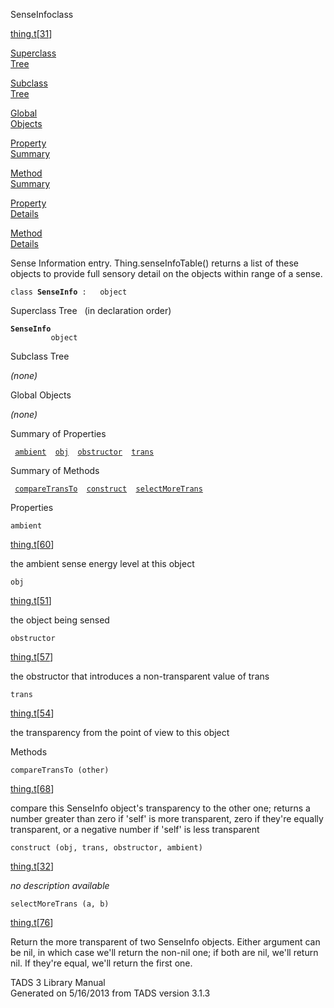 ---
---
<span class="title">SenseInfo</span><span class="type">class</span>

[thing.t](../file/thing.t.html)\[[31](../source/thing.t.html#31)\]

[Superclass  
Tree](#_SuperClassTree_)

[Subclass  
Tree](#_SubClassTree_)

[Global  
Objects](#_ObjectSummary_)

[Property  
Summary](#_PropSummary_)

[Method  
Summary](#_MethodSummary_)

[Property  
Details](#_Properties_)

[Method  
Details](#_Methods_)

<div class="fdesc">

Sense Information entry. Thing.senseInfoTable() returns a list of these
objects to provide full sensory detail on the objects within range of a
sense.

`class `**`SenseInfo`**` :   object`

</div>

<span id="_SuperClassTree_"></span>

<div class="mjhd">

<span class="hdln">Superclass Tree</span>   (in declaration order)

</div>

**`SenseInfo`**  
`         object`  
<span id="_SubClassTree_"></span>

<div class="mjhd">

<span class="hdln">Subclass Tree</span>  

</div>

*(none)* <span id="_ObjectSummary_"></span>

<div class="mjhd">

<span class="hdln">Global Objects</span>  

</div>

*(none)* <span id="_PropSummary_"></span>

<div class="mjhd">

<span class="hdln">Summary of Properties</span>  

</div>

` `[`ambient`](#ambient)`  `[`obj`](#obj)`  `[`obstructor`](#obstructor)`  `[`trans`](#trans)`  `

<span id="_MethodSummary_"></span>

<div class="mjhd">

<span class="hdln">Summary of Methods</span>  

</div>

` `[`compareTransTo`](#compareTransTo)`  `[`construct`](#construct)`  `[`selectMoreTrans`](#selectMoreTrans)`  `

<span id="_Properties_"></span>

<div class="mjhd">

<span class="hdln">Properties</span>  

</div>

<span id="ambient"></span>

`ambient`

[thing.t](../file/thing.t.html)\[[60](../source/thing.t.html#60)\]

<div class="desc">

the ambient sense energy level at this object

</div>

<span id="obj"></span>

`obj`

[thing.t](../file/thing.t.html)\[[51](../source/thing.t.html#51)\]

<div class="desc">

the object being sensed

</div>

<span id="obstructor"></span>

`obstructor`

[thing.t](../file/thing.t.html)\[[57](../source/thing.t.html#57)\]

<div class="desc">

the obstructor that introduces a non-transparent value of trans

</div>

<span id="trans"></span>

`trans`

[thing.t](../file/thing.t.html)\[[54](../source/thing.t.html#54)\]

<div class="desc">

the transparency from the point of view to this object

</div>

<span id="_Methods_"></span>

<div class="mjhd">

<span class="hdln">Methods</span>  

</div>

<span id="compareTransTo"></span>

`compareTransTo (other)`

[thing.t](../file/thing.t.html)\[[68](../source/thing.t.html#68)\]

<div class="desc">

compare this SenseInfo object's transparency to the other one; returns a
number greater than zero if 'self' is more transparent, zero if they're
equally transparent, or a negative number if 'self' is less transparent

</div>

<span id="construct"></span>

`construct (obj, trans, obstructor, ambient)`

[thing.t](../file/thing.t.html)\[[32](../source/thing.t.html#32)\]

<div class="desc">

*no description available*

</div>

<span id="selectMoreTrans"></span>

`selectMoreTrans (a, b)`

[thing.t](../file/thing.t.html)\[[76](../source/thing.t.html#76)\]

<div class="desc">

Return the more transparent of two SenseInfo objects. Either argument
can be nil, in which case we'll return the non-nil one; if both are nil,
we'll return nil. If they're equal, we'll return the first one.

</div>

<div class="ftr">

TADS 3 Library Manual  
Generated on 5/16/2013 from TADS version 3.1.3

</div>
